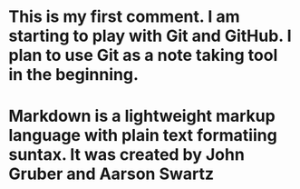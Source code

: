# This is my first comment. I am starting to play with Git and GitHub. I plan to use Git as a note taking tool in the beginning.
# Markdown is a lightweight markup language with plain text formatiing suntax. It was created by John Gruber and Aarson Swartz